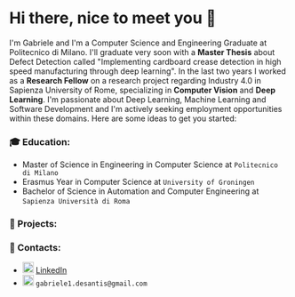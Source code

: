 # Hi there, nice to meet you 👋
I'm Gabriele and I'm a Computer Science and Engineering Graduate at Politecnico di Milano. I'll graduate very soon with a **Master Thesis** about Defect Detection called "Implementing cardboard crease detection in high speed manufacturing through deep learning". In the last two years I worked as a **Research Fellow** on a research project regarding Industry 4.0 in Sapienza University of Rome, specializing in **Computer Vision** and **Deep Learning**. I'm passionate about Deep Learning, Machine Learning and Software Development and I'm actively seeking employment opportunities within these domains.
Here are some ideas to get you started:

### 🎓 Education:  
- Master of Science in Engineering in Computer Science at ```Politecnico di Milano```
- Erasmus Year in Computer Science at ```University of Groningen```
- Bachelor of Science in Automation and Computer Engineering at ```Sapienza Università di Roma```

### 📌 Projects:  


### 📢 Contacts:  
- <img src="https://upload.wikimedia.org/wikipedia/commons/8/81/LinkedIn_icon.svg" alt="linkedin" width="20" height="20">
  <a href="https://www.linkedin.com/[removed]" rel="nofollow noreferrer">LinkedIn</a> &nbsp; 
- <img src="https://upload.wikimedia.org/wikipedia/commons/7/7e/Gmail_icon_%282020%29.svg" alt="gmail" width="20" height="20"> ```gabriele1.desantis@gmail.com```






